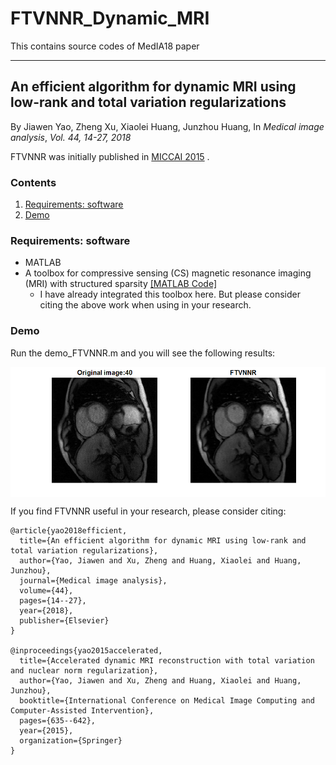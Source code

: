 # FTVNNR_Dynamic_MRI
This contains source codes of MedIA18 paper

---

## An efficient algorithm for dynamic MRI using low-rank and total variation regularizations
By Jiawen Yao, Zheng Xu, Xiaolei Huang, Junzhou Huang, In *Medical image analysis*, *Vol. 44, 14-27, 2018*

FTVNNR was initially published in [MICCAI 2015](https://link.springer.com/chapter/10.1007/978-3-319-24571-3_76) .

### Contents
1. [Requirements: software](#requirements-software)
2. [Demo](#demo)

### Requirements: software

- MATLAB
- A toolbox for compressive sensing (CS) magnetic resonance imaging (MRI) with structured sparsity [[MATLAB Code]](http://web.engr.illinois.edu/~cchen156/SSMRI.html)
  - I have already integrated this toolbox here. But please consider citing the above work when using in your research.

### Demo
Run the demo_FTVNNR.m and you will see the following results:

<p align="center">
  <img align="center" src="results.png" width="600">
</p>


If you find FTVNNR useful in your research, please consider citing:

    @article{yao2018efficient,
      title={An efficient algorithm for dynamic MRI using low-rank and total variation regularizations},
      author={Yao, Jiawen and Xu, Zheng and Huang, Xiaolei and Huang, Junzhou},
      journal={Medical image analysis},
      volume={44},
      pages={14--27},
      year={2018},
      publisher={Elsevier}
    }
    
    @inproceedings{yao2015accelerated,
      title={Accelerated dynamic MRI reconstruction with total variation and nuclear norm regularization},
      author={Yao, Jiawen and Xu, Zheng and Huang, Xiaolei and Huang, Junzhou},
      booktitle={International Conference on Medical Image Computing and Computer-Assisted Intervention},
      pages={635--642},
      year={2015},
      organization={Springer}
    }
